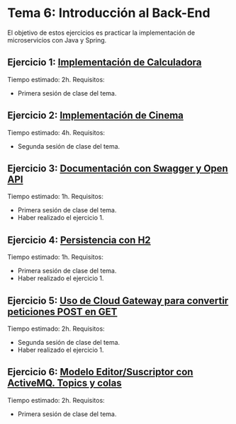 Tema 6: Introducción al Back-End
=============================================

El objetivo de estos ejercicios es practicar la implementación de microservicios con Java y Spring.

## Ejercicio 1: [**Implementación de Calculadora**](https://github.com/UnirCs/DWFS-PER8408-2324/blob/master/Tema_8/00_Resources/Calculadora/Readme.md)

Tiempo estimado: 2h. Requisitos:

- Primera sesión de clase del tema.

## Ejercicio 2: [**Implementación de Cinema**]()

Tiempo estimado: 4h. Requisitos:

- Segunda sesión de clase del tema.

## Ejercicio 3: [**Documentación con Swagger y Open API**](https://github.com/UnirCs/DWFS-PER8408-2324/blob/master/Tema_8/00_Resources/Swagger/Readme.md)

Tiempo estimado: 1h. Requisitos:

- Primera sesión de clase del tema.
- Haber realizado el ejercicio 1.

## Ejercicio 4: [**Persistencia con H2**]()

Tiempo estimado: 1h. Requisitos:

- Primera sesión de clase del tema.
- Haber realizado el ejercicio 1.

## Ejercicio 5: [**Uso de Cloud Gateway para convertir peticiones POST en GET**]()

Tiempo estimado: 2h. Requisitos:

- Segunda sesión de clase del tema.
- Haber realizado el ejercicio 1.

## Ejercicio 6: [**Modelo Editor/Suscriptor con ActiveMQ. Topics y colas**](https://github.com/UnirCs/DWFS-PER8408-2324/blob/master/Tema_8/00_Resources/EditorSuscriptor/Readme.md)

Tiempo estimado: 2h. Requisitos:

- Primera sesión de clase del tema.